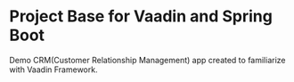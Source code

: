 # Project Base for Vaadin and Spring Boot
Demo CRM(Customer Relationship Management) app created to familiarize with Vaadin Framework.